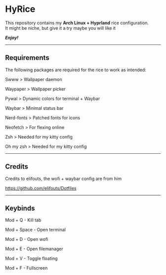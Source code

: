 # HyRice

This repository contains my **Arch Linux + Hyprland** rice configuration.  
It might be niche, but give it a try maybe you will like it 

***Enjoy!***

---

## Requirements  

The following packages are required for the rice to work as intended:  

Swww > Wallpaper daemon

Waypaper > Wallpaper picker

Pywal > Dynamic colors for terminal + Waybar

Waybar > Minimal status bar

Nerd-fonts > Patched fonts for icons

Neofetch > For flexing online

Zsh > Needed for my kitty config

Oh my zsh > Needed for my kitty config

---

## Credits

Credits to elifouts, the wofi + waybar config are from him

https://github.com/elifouts/Dotfiles

---

## Keybinds

Mod + Q - Kill tab

Mod + Space - Open terminal

Mod + D - Open wofi

Mod + E - Open filemanager

Mod + V - Toggle floating

Mod + F - Fullscreen


